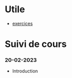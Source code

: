 # Utile
- [exercices](https://github.com/tony-maulaz/info2-exercices)

# Suivi de cours

### 20-02-2023
- Introduction